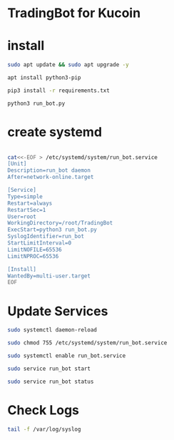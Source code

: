 # TradingBot for Kucoin

# install

```bash
sudo apt update && sudo apt upgrade -y

apt install python3-pip

pip3 install -r requirements.txt

python3 run_bot.py
```

# create systemd
 ```bash 

cat<<-EOF > /etc/systemd/system/run_bot.service
[Unit]
Description=run_bot daemon
After=network-online.target

[Service]
Type=simple
Restart=always
RestartSec=1
User=root
WorkingDirectory=/root/TradingBot
ExecStart=python3 run_bot.py
SyslogIdentifier=run_bot
StartLimitInterval=0
LimitNOFILE=65536
LimitNPROC=65536

[Install]
WantedBy=multi-user.target
EOF
```

# Update Services
```bash
sudo systemctl daemon-reload

sudo chmod 755 /etc/systemd/system/run_bot.service

sudo systemctl enable run_bot.service

sudo service run_bot start 

sudo service run_bot status
```

# Check Logs
```bash
tail -f /var/log/syslog
```
